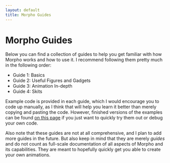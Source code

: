 ```yaml
---
layout: default
title: Morpho Guides
---
```


# Morpho Guides

Below you can find a collection of guides to help you get familiar with how Morpho works and how to use it. I recommend following them pretty much in the following order:

- Guide 1: Basics
- Guide 2: Useful Figures and Gadgets
- Guide 3: Animation In-depth
- Guide 4: Skits

Example code is provided in each guide, which I would encourage you to code up manually, as I think that will help you learn it better than merely copying and pasting the code. However, finished versions of the examples can be found [on this page](https://github.com/morpho-matters/morpholib/tree/master/examples) if you just want to quickly try them out or debug your own code.

Also note that these guides are not at all comprehensive, and I plan to add more guides in the future. But also keep in mind that they are merely *guides* and do not count as full-scale documentation of all aspects of Morpho and its capabilities. They are meant to hopefully quickly get you able to create your own animations.

